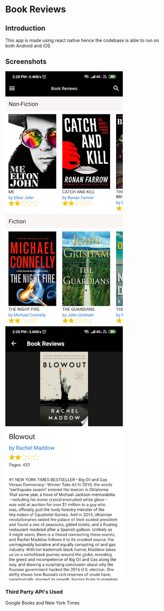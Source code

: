 # Book Reviews

## Introduction
This app is made using react native hence the codebase is able to run on both Android and iOS


## Screenshots
![alt App Home Screen Shot](https://raw.githubusercontent.com/sriniwas14/book_reviews/master/screenshots/AppHome.png)   ![alt App Home Screen Shot](https://raw.githubusercontent.com/sriniwas14/book_reviews/master/screenshots/BookSingle.png)


### Third Party API's Used
Google Books and New York Times
